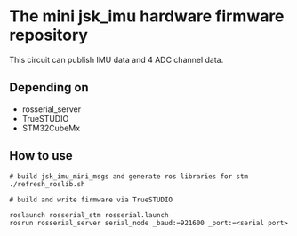 # The mini jsk_imu hardware firmware repository
This circuit can publish IMU data and 4 ADC channel data.

## Depending on
* rosserial_server
* TrueSTUDIO
* STM32CubeMx

## How to use
```
# build jsk_imu_mini_msgs and generate ros libraries for stm
./refresh_roslib.sh

# build and write firmware via TrueSTUDIO

roslaunch rosserial_stm rosserial.launch
rosrun rosserial_server serial_node _baud:=921600 _port:=<serial port>
```
